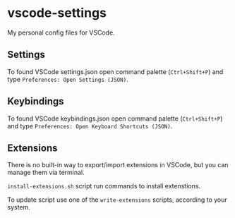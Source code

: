 # vscode-settings

My personal config files for VSCode.

## Settings

To found VSCode settings.json open command palette (`Ctrl+Shift+P`) and type `Preferences: Open Settings (JSON)`.

## Keybindings

To found VSCode keybindings.json open command palette (`Ctrl+Shift+P`) and type `Preferences: Open Keyboard Shortcuts (JSON)`.

## Extensions

There is no built-in way to export/import extensions in VSCode, but you can manage them via terminal.

`install-extensions.sh` script run commands to install extenstions.

To update script use one of the `write-extensions` scripts, according to your system.
